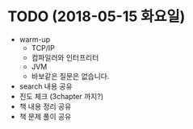 # TODO (2018-05-15 화요일)
* warm-up
  - TCP/IP
  - 컴파일러와 인터프리터
  - JVM
  - 바보같은 질문은 없습니다.
* search 내용 공유
* 진도 체크 (3chapter 까지?)
* 책 내용 정리 공유
* 책 문제 풀이 공유
